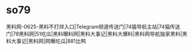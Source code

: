 # so79
黑料网-0625-黑料不打烊入口|Telegram频道传送门|74猫导航主站|74猫传送门|78黑料网|51吃瓜|黑料曝料网|黑料大事记|黑料大爆料|黑料网导航独家黑料|黑料大事记|黑料网|网曝吃瓜|881比鸭
